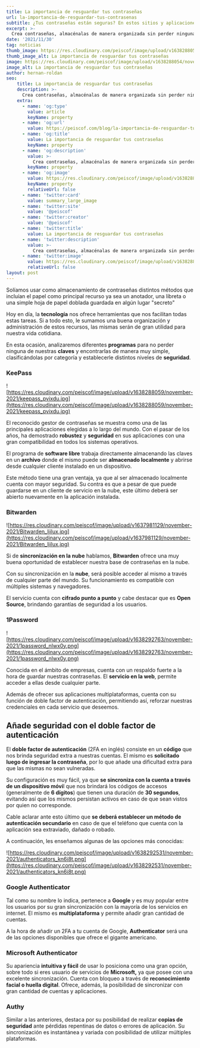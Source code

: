```yaml
---
title: La importancia de resguardar tus contraseñas
url: la-importancia-de-resguardar-tus-contrasenas
subtitle: ¿Tus contraseñas están seguras? En estos sitios y aplicaciones podrás gestionarlas de forma segura sin necesidad de recordar todas por completo.
excerpt: >-
  Crea contraseñas, almacénalas de manera organizada sin perder ninguna de ellas y sincronízalas entre diferentes dispositivos.
date: '2021/11/30'
tag: noticias
thumb_image: https://res.cloudinary.com/peiscof/image/upload/v1638288054/november-2021/contrasenias-portada_xb95fm.jpg
thumb_image_alt: La importancia de resguardar tus contraseñas
image: https://res.cloudinary.com/peiscof/image/upload/v1638288054/november-2021/contrasenias-portada_xb95fm.jpg
image_alt: La importancia de resguardar tus contraseñas
author: hernan-roldan
seo:
    title: La importancia de resguardar tus contraseñas
    description: >-
      Crea contraseñas, almacénalas de manera organizada sin perder ninguna de ellas y sincronízalas entre diferentes dispositivos.
    extra:
      - name: 'og:type'
        value: article
        keyName: property
      - name: 'og:url'
        value: https://peiscof.com/blog/la-importancia-de-resguardar-tus-contrasenas
      - name: 'og:title'
        value: La importancia de resguardar tus contraseñas
        keyName: property
      - name: 'og:description'
        value: >-
          Crea contraseñas, almacénalas de manera organizada sin perder ninguna de ellas y sincronízalas entre diferentes dispositivos.
        keyName: property
      - name: 'og:image'
        value: https://res.cloudinary.com/peiscof/image/upload/v1638288054/november-2021/contrasenias-portada_xb95fm.jpg
        keyName: property
        relativeUrl: false
      - name: 'twitter:card'
        value: summary_large_image
      - name: 'twitter:site'
        value: '@peiscof'
      - name: 'twitter:creator'
        value: '@peiscof'
      - name: 'twitter:title'
        value: La importancia de resguardar tus contraseñas
      - name: 'twitter:description'
        value: >-
          Crea contraseñas, almacénalas de manera organizada sin perder ninguna de ellas y sincronízalas entre diferentes dispositivos.
      - name: 'twitter:image'
        value: https://res.cloudinary.com/peiscof/image/upload/v1638288054/november-2021/contrasenias-portada_xb95fm.jpg
        relativeUrl: false
layout: post
---
```


Solíamos usar como almacenamiento de contraseñas distintos métodos que incluían el papel como principal recurso ya sea un anotador, una libreta o una simple hoja de papel doblada guardada en algún lugar "secreto"

Hoy en día, la **tecnología** nos ofrece herramientas que nos facilitan todas estas tareas. Si a todo esto, le sumamos una buena organización y administración de estos recursos, las mismas serán de gran utilidad para nuestra vida cotidiana.

En esta ocasión, analizaremos diferentes **programas** para no perder ninguna de nuestras **claves** y encontrarlas de manera muy simple, clasificándolas por categoría y establecerle distintos niveles de **seguridad**.

### KeePass

![https://res.cloudinary.com/peiscof/image/upload/v1638288059/november-2021/keepass_pvixdu.jpg](https://res.cloudinary.com/peiscof/image/upload/v1638288059/november-2021/keepass_pvixdu.jpg)

El reconocido gestor de contraseñas se muestra como una de las principales aplicaciones elegidas a lo largo del mundo. Con el pasar de los años, ha demostrado **robustez** y **seguridad** en sus aplicaciones con una gran compatibilidad en todos los sistemas operativos.

El programa de **software libre** trabaja directamente almacenando las claves en un **archivo** donde el mismo puede ser **almacenado localmente** y abrirse desde cualquier cliente instalado en un dispositivo.

Este método tiene una gran ventaja, ya que al ser almacenado localmente cuenta con mayor seguridad. Su contra es que a pesar de que puede guardarse en un cliente de servicio en la nube, este último deberá ser abierto nuevamente en la aplicación instalada.

### Bitwarden

![https://res.cloudinary.com/peiscof/image/upload/v1637981129/november-2021/Bitwarden_ljilux.jpg](https://res.cloudinary.com/peiscof/image/upload/v1637981129/november-2021/Bitwarden_ljilux.jpg)

Si de **sincronización en la nube** hablamos, **Bitwarden** ofrece una muy buena oportunidad de establecer nuestra base de contraseñas en la nube.

Con su sincronización en la **nube**, será posible acceder al mismo a través de cualquier parte del mundo. Su funcionamiento es compatible con múltiples sistemas y navegadores.

El servicio cuenta con **cifrado punto a punto** y cabe destacar que es **Open Source**, brindando garantías de seguridad a los usuarios.

### 1Password

![https://res.cloudinary.com/peiscof/image/upload/v1638292763/november-2021/1password_nlwx0y.png](https://res.cloudinary.com/peiscof/image/upload/v1638292763/november-2021/1password_nlwx0y.png)

Conocida en el ámbito de empresas, cuenta con un respaldo fuerte a la hora de guardar nuestras contraseñas. El **servicio en la web**, permite acceder a ellas desde cualquier parte.

Además de ofrecer sus aplicaciones multiplataformas, cuenta con su función de doble factor de autenticación, permitiendo así, reforzar nuestras credenciales en cada servicio que deseemos.

## Añade seguridad con el doble factor de autenticación

El **doble factor de autenticación** (2FA en inglés) consiste en un **código** que nos brinda seguridad extra a nuestras cuentas. El mismo es **solicitado luego de ingresar la contraseña**, por lo que añade una dificultad extra para que las mismas no sean vulneradas.

Su configuración es muy fácil, ya que **se sincroniza con la cuenta a través de un dispositivo móvi**l que nos brindará los códigos de accesos (generalmente de **6 dígitos**) que tienen una duración de **30 segundos**, evitando así que los mismos persistan activos en caso de que sean vistos por quien no corresponde.

Cable aclarar ante esto último que **se deberá establecer un método de autenticación secundario** en caso de que el teléfono que cuenta con la aplicación sea extraviado, dañado o robado.

A continuación, les enseñamos algunas de las opciones más conocidas:

![https://res.cloudinary.com/peiscof/image/upload/v1638292531/november-2021/authenticators_kn6i8t.png](https://res.cloudinary.com/peiscof/image/upload/v1638292531/november-2021/authenticators_kn6i8t.png)

### Google Authenticator

Tal como su nombre lo indica, pertenece a **Google** y es muy popular entre los usuarios por su gran sincronización con la mayoría de los servicios en internet. El mismo es **multiplataforma** y permite añadir gran cantidad de cuentas.

A la hora de añadir un 2FA a tu cuenta de Google, **Authenticator** será una de las opciones disponibles que ofrece el gigante americano.

### Microsoft Authenticator

Su apariencia **intuitiva y fácil** de usar lo posiciona como una gran opción, sobre todo si eres usuario de servicios de **Microsoft,** ya que posee con una excelente sincronización. Cuenta con bloqueo a través de **reconocimiento facial o huella digital**. Ofrece, además, la posibilidad de sincronizar con gran cantidad de cuentas y aplicaciones.

### Authy

Similar a las anteriores, destaca por su posibilidad de realizar **copias de seguridad** ante pérdidas repentinas de datos o errores de aplicación. Su sincronización es instantánea y variada con posibilidad de utilizar múltiples plataformas.